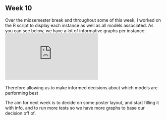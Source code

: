 ## Week 10
Over the midsemester break and throughout some of this week, I worked on the R script to display each instance as well as all models associated.
As you can see below, we have a lot of informative graphs per instance:
![week 10 explanation][logo]

[logo]:https://github.com/FIT2082/28746244_RESEARCH_NOTEBOOK/blob/master/cls.T90.C3.F200.S5.out.pdf?raw=true

Therefore allowing us to make informed decisions about which models are performing best

The aim for next week is to decide on some poster layout, and start filling it with info, and to run more tests so we have more graphs to base our decision off of.

